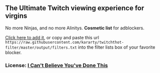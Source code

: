 ## The Ultimate Twitch viewing experience for virgins
No more Ninjas, and no more Alinitys. **Cosmetic list** for adblockers.

[Click here to add it](abp:subscribe?location=https%3A%2F%2Fraw.githubusercontent.com%2Fkararty%2Ftwitchthot-filter%2Fmaster%2Foutput%2Ffilters.txt&amp;title=TwitchThot%20Cosmetic%20Filter), or copy and paste this url `https://raw.githubusercontent.com/kararty/twitchthot-filter/master/output/filters.txt` into the filter lists box of your favorite blocker.

### License: [I Can't Believe You've Done This](https://www.youtube.com/watch?v=_X6VoFBCE9k)